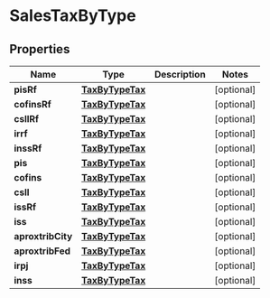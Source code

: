 
# SalesTaxByType

## Properties
Name | Type | Description | Notes
------------ | ------------- | ------------- | -------------
**pisRf** | [**TaxByTypeTax**](TaxByTypeTax.md) |  |  [optional]
**cofinsRf** | [**TaxByTypeTax**](TaxByTypeTax.md) |  |  [optional]
**csllRf** | [**TaxByTypeTax**](TaxByTypeTax.md) |  |  [optional]
**irrf** | [**TaxByTypeTax**](TaxByTypeTax.md) |  |  [optional]
**inssRf** | [**TaxByTypeTax**](TaxByTypeTax.md) |  |  [optional]
**pis** | [**TaxByTypeTax**](TaxByTypeTax.md) |  |  [optional]
**cofins** | [**TaxByTypeTax**](TaxByTypeTax.md) |  |  [optional]
**csll** | [**TaxByTypeTax**](TaxByTypeTax.md) |  |  [optional]
**issRf** | [**TaxByTypeTax**](TaxByTypeTax.md) |  |  [optional]
**iss** | [**TaxByTypeTax**](TaxByTypeTax.md) |  |  [optional]
**aproxtribCity** | [**TaxByTypeTax**](TaxByTypeTax.md) |  |  [optional]
**aproxtribFed** | [**TaxByTypeTax**](TaxByTypeTax.md) |  |  [optional]
**irpj** | [**TaxByTypeTax**](TaxByTypeTax.md) |  |  [optional]
**inss** | [**TaxByTypeTax**](TaxByTypeTax.md) |  |  [optional]



